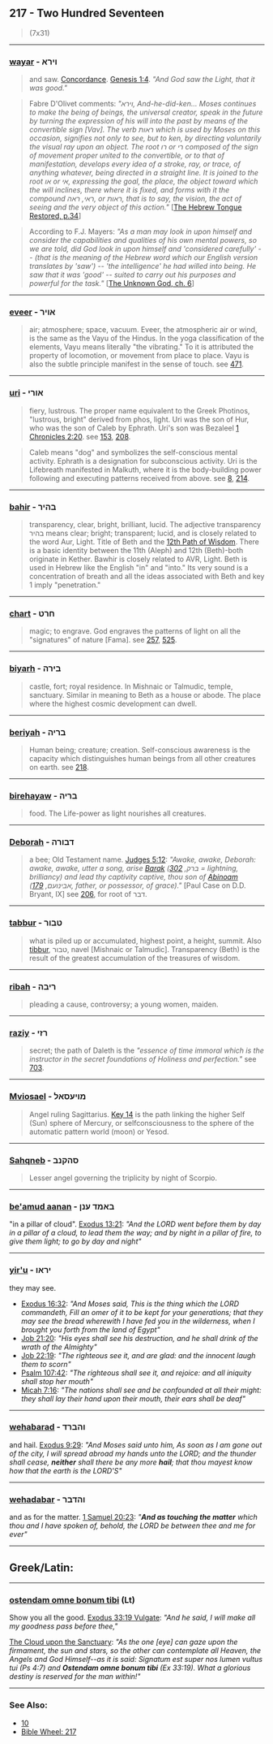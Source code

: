 ## 217 - Two Hundred Seventeen
> (7x31)

---

### [wayar](/keys/VIRA) - וירא
> and saw. [Concordance](https://biblehub.com/hebrew/vaiyar_7200.htm). [Genesis 1:4](http://biblehub.com/genesis/1-4.htm). *"And God saw the Light, that it was good."*

> Fabre D'Olivet comments: *"וירא, And-he-did-ken... Moses continues to make the being of beings, the universal creator, speak in the future by turning the expression of his will into the past by means of the convertible sign [Vav]. The verb ראות which is used by Moses on this occasion, signifies not only to see, but to ken, by directing voluntarily the visual ray upon an object. The root רו or רי composed of the sign of movement proper united to the convertible, or to that of manifestation, develops every idea of a stroke, ray, or trace, of anything whatever, being directed in a straight line. It is joined to the root או or אי, expressing the goal, the place, the object toward which the will inclines, there where it is fixed, and forms with it the compound ראי, ראה, or ראות, that is to say, the vision, the act of seeing and the very object of this action."* [[The Hebrew Tongue Restored, p.34](https://archive.org/stream/hebraictongueres00fabriala#page/34)]

> According to F.J. Mayers: *"As a man may look in upon himself and consider the capabilities and qualities of his own mental powers, so we are told, did God look in upon himself and 'considered carefully' -- (that is the meaning of the Hebrew word which our English version translates by 'saw') -- 'the intelligence' he had willed into being. He saw that it was 'good' -- suited to carry out his purposes and powerful for the task."* [[The Unknown God, ch. 6](http://www.organelle.org/as/aschap6.htm)]

---

### [eveer](/keys/AVIR) - אויר
> air; atmosphere; space, vacuum. Eveer, the atmospheric air or wind, is the same as the Vayu of the Hindus. In the yoga classification of the elements, Vayu means literally "the vibrating." To it is attributed the property of locomotion, or movement from place to place. Vayu is also the subtle principle manifest in the sense of touch. see [471](471).

---

### [uri](/keys/AVRI) - אורי
> fiery, lustrous. The proper name equivalent to the Greek Photinos, "lustrous, bright" derived from phos, light. Uri was the son of Hur, who was the son of Caleb by Ephrath. Uri's son was Bezaleel [1 Chronicles 2:20](http://biblehub.com/1_chronicles/2-20.htm). see [153](153), [208](208).

> Caleb means "dog" and symbolizes the self-conscious mental activity. Ephrath is a designation for subconscious activity. Uri is the Lifebreath manifested in Malkuth, where it is the body-building power following and executing patterns received from above. see [8](8), [214](214).

---

### [bahir](/keys/BHIR) - בהיר
> transparency, clear, bright, brilliant, lucid. The adjective transparency בהיר means clear; bright; transparent; lucid, and is closely related to the word Aur, Light. Title of Beth and the [12th Path of Wisdom](12). There is a basic identity between the 11th (Aleph) and 12th (Beth)-both originate in Kether. Bawhir is closely related to AVR, Light. Beth is used in Hebrew like the English "in" and "into." Its very sound is a concentration of breath and all the ideas associated with Beth and key 1 imply "penetration."

---

### [chart](/keys/ChRT) - חרט
> magic; to engrave. God engraves the patterns of light on all the "signatures" of nature [Fama]. see [257](257), [525](525).

---

### [biyarh](/keys/BIRH) - בירה
> castle, fort; royal residence. In Mishnaic or Talmudic, temple, sanctuary. Similar in meaning to Beth as a house or abode. The place where the highest cosmic development can dwell.

---

### [beriyah](/keys/BRIH) - בריה
> Human being; creature; creation. Self-conscious awareness is the capacity which distinguishes human beings from all other creatures on earth. see [218](218).

---

### [birehayaw](/keys/BRIH) - בריה
> food. The Life-power as light nourishes all creatures.

---

### [Deborah](/keys/DBVRH) - דבורה
> a bee; Old Testament name. [Judges 5:12](http://biblehub.com/judges/5-12.htm): *"Awake, awake, Deborah: awake, awake, utter a song, arise [Barak](/keys/BRQ) (ברק, [302](302) = lightning, brilliancy) and lead thy captivity captive, thou son of [Abinoam](/keys/ABINVOM) (אבינועם, [179](179), father, or possessor, of grace)."* [Paul Case on D.D. Bryant, IX] see [206](206), for root of דבר.

---

### [tabbur](/keys/TBVR) - טבור
> what is piled up or accumulated, highest point, a height, summit. Also [tibbur](/keys/TBVR), טבור, navel [Mishnaic or Talmudic]. Transparency (Beth) is the result of the greatest accumulation of the treasures of wisdom.

---

### [ribah](/keys/RIBH) - ריבה
> pleading a cause, controversy; a young women, maiden.

---

### [raziy](/keys/RZI) - רזי
> secret; the path of Daleth is the *"essence of time immoral which is the instructor in the secret foundations of Holiness and perfection."* see [703](703).

---

### [Mviosael](/keys/MVIOSAL) - מויעסאל
> Angel ruling Sagittarius. [Key 14](14) is the path linking the higher Self (Sun) sphere of Mercury, or selfconsciousness to the sphere of the automatic pattern world (moon) or Yesod.

---

### [Sahqneb](/keys/SHQNB) - סהקנב
> Lesser angel governing the triplicity by night of Scorpio.

---

### [be'amud aanan](/keys/BAMVD.ONN) - באמד ענן
"in a pillar of cloud". [Exodus 13:21](http://biblehub.com/exodus/13-21.htm): *"And the LORD went before them by day in a pillar of a cloud, to lead them the way; and by night in a pillar of fire, to give them light; to go by day and night"*

---

### [yir'u](/keys/IRAV) - יראו
they may see.

- [Exodus 16:32](https://biblehub.com/exodus/16-32.htm): *"And Moses said, This is the thing which the LORD commandeth, Fill an omer of it to be kept for your generations; that they may see the bread wherewith I have fed you in the wilderness, when I brought you forth from the land of Egypt"*
- [Job 21:20](https://biblehub.com/job/21-20.htm): *"His eyes shall see his destruction, and he shall drink of the wrath of the Almighty"*
- [Job 22:19](https://biblehub.com/job/22-19.htm): *"The righteous see it, and are glad: and the innocent laugh them to scorn"*
- [Psalm 107:42](https://biblehub.com/psalms/107-42.htm): *"The righteous shall see it, and rejoice: and all iniquity shall stop her mouth"*
- [Micah 7:16](https://biblehub.com/micah/7-16.htm): *"The nations shall see and be confounded at all their might: they shall lay their hand upon their mouth, their ears shall be deaf"*

---

### [wehabarad](/keys/VHBRD) - והברד
and hail. [Exodus 9:29](https://biblehub.com/exodus/9-29.htm): *"And Moses said unto him, As soon as I am gone out of the city, I will spread abroad my hands unto the LORD; and the thunder shall cease, **neither** shall there be any more **hail**; that thou mayest know how that the earth is the LORD'S"*

---

### [wehadabar](/keys/VHDBR) - והדבר
and as for the matter. [1 Samuel 20:23](https://biblehub.com/1_samuel/20-23.htm): *"**And as touching the matter** which thou and I have spoken of, behold, the LORD be between thee and me for ever"*

---

## Greek/Latin:

---

### [ostendam omne bonum tibi](/latin?word=ostendam+omne+bonum+tibi) (Lt)
Show you all the good. [Exodus 33:19 Vulgate](https://www.biblegateway.com/passage/?search=exodus%2033%3A19&version=KJV;VULGATE): *"And he said, I will make all my goodness pass before thee,"*

[The Cloud upon the Sanctuary](https://archive.org/details/clouduponsanctua00ecka/page/n46?access=1): *"As the one [eye] can gaze upon the firmament, the sun and stars, so the other can contemplate all Heaven, the Angels and God Himself--as it is said: Signatum est super nos lumen vultus tui (Ps 4:7) and **Ostendam omne bonum tibi** (Ex 33:19). What a glorious destiny is reserved for the man within!"*

---

### See Also:

- [10](10)
- [Bible Wheel: 217](https://www.biblewheel.com//GR/GR_Database.php?SearchBy_Gematria=217)
